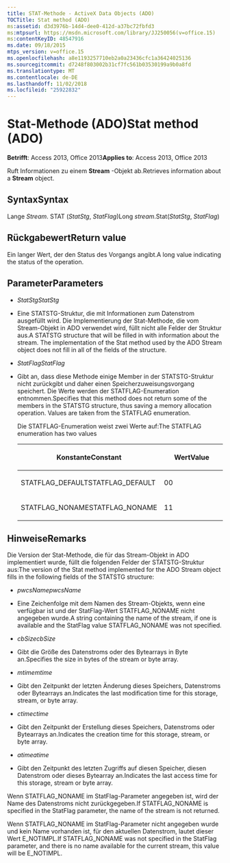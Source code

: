 ```yaml
---
title: STAT-Methode - ActiveX Data Objects (ADO)
TOCTitle: Stat method (ADO)
ms:assetid: d3d3976b-14d4-dee0-412d-a37bc72fbfd3
ms:mtpsurl: https://msdn.microsoft.com/library/JJ250056(v=office.15)
ms:contentKeyID: 48547916
ms.date: 09/18/2015
mtps_version: v=office.15
ms.openlocfilehash: a8e1193257710eb2a0a23436cfc1a36424025136
ms.sourcegitcommit: d7248f803002b31cf7fc561b03530199a9b0a8fd
ms.translationtype: MT
ms.contentlocale: de-DE
ms.lasthandoff: 11/02/2018
ms.locfileid: "25922832"
---
```

# <a name="stat-method-ado"></a><span data-ttu-id="332b1-102">Stat-Methode (ADO)</span><span class="sxs-lookup"><span data-stu-id="332b1-102">Stat method (ADO)</span></span>


<span data-ttu-id="332b1-103">**Betrifft**: Access 2013, Office 2013</span><span class="sxs-lookup"><span data-stu-id="332b1-103">**Applies to**: Access 2013, Office 2013</span></span>

<span data-ttu-id="332b1-104">Ruft Informationen zu einem **Stream** -Objekt ab.</span><span class="sxs-lookup"><span data-stu-id="332b1-104">Retrieves information about a **Stream** object.</span></span>

## <a name="syntax"></a><span data-ttu-id="332b1-105">Syntax</span><span class="sxs-lookup"><span data-stu-id="332b1-105">Syntax</span></span>

<span data-ttu-id="332b1-106">Lange *Stream*. STAT (*StatStg*, *StatFlag*)</span><span class="sxs-lookup"><span data-stu-id="332b1-106">Long *stream*.Stat(*StatStg*, *StatFlag*)</span></span>

## <a name="return-value"></a><span data-ttu-id="332b1-107">Rückgabewert</span><span class="sxs-lookup"><span data-stu-id="332b1-107">Return value</span></span>

<span data-ttu-id="332b1-108">Ein langer Wert, der den Status des Vorgangs angibt.</span><span class="sxs-lookup"><span data-stu-id="332b1-108">A long value indicating the status of the operation.</span></span>

## <a name="parameters"></a><span data-ttu-id="332b1-109">Parameter</span><span class="sxs-lookup"><span data-stu-id="332b1-109">Parameters</span></span>

  - <span data-ttu-id="332b1-110">*StatStg*</span><span class="sxs-lookup"><span data-stu-id="332b1-110">*StatStg*</span></span>

  - <span data-ttu-id="332b1-p101">Eine STATSTG-Struktur, die mit Informationen zum Datenstrom ausgefüllt wird. Die Implementierung der Stat-Methode, die vom Stream-Objekt in ADO verwendet wird, füllt nicht alle Felder der Struktur aus.</span><span class="sxs-lookup"><span data-stu-id="332b1-p101">A STATSTG structure that will be filled in with information about the stream. The implementation of the Stat method used by the ADO Stream object does not fill in all of the fields of the structure.</span></span>

  - <span data-ttu-id="332b1-113">*StatFlag*</span><span class="sxs-lookup"><span data-stu-id="332b1-113">*StatFlag*</span></span>

  - <span data-ttu-id="332b1-p102">Gibt an, dass diese Methode einige Member in der STATSTG-Struktur nicht zurückgibt und daher einen Speicherzuweisungsvorgang speichert. Die Werte werden der STATFLAG-Enumeration entnommen.</span><span class="sxs-lookup"><span data-stu-id="332b1-p102">Specifies that this method does not return some of the members in the STATSTG structure, thus saving a memory allocation operation. Values are taken from the STATFLAG enumeration.</span></span>  
      
    <span data-ttu-id="332b1-116">Die STATFLAG-Enumeration weist zwei Werte auf:</span><span class="sxs-lookup"><span data-stu-id="332b1-116">The STATFLAG enumeration has two values</span></span>
    
    <table>
    <colgroup>
    <col style="width: 50%" />
    <col style="width: 50%" />
    </colgroup>
    <thead>
    <tr class="header">
    <th><p><span data-ttu-id="332b1-117">Konstante</span><span class="sxs-lookup"><span data-stu-id="332b1-117">Constant</span></span></p></th>
    <th><p><span data-ttu-id="332b1-118">Wert</span><span class="sxs-lookup"><span data-stu-id="332b1-118">Value</span></span></p></th>
    </tr>
    </thead>
    <tbody>
    <tr class="odd">
    <td><p><span data-ttu-id="332b1-119">STATFLAG_DEFAULT</span><span class="sxs-lookup"><span data-stu-id="332b1-119">STATFLAG_DEFAULT</span></span></p></td>
    <td><p><span data-ttu-id="332b1-120">0</span><span class="sxs-lookup"><span data-stu-id="332b1-120">0</span></span></p></td>
    </tr>
    <tr class="even">
    <td><p><span data-ttu-id="332b1-121">STATFLAG_NONAME</span><span class="sxs-lookup"><span data-stu-id="332b1-121">STATFLAG_NONAME</span></span></p></td>
    <td><p><span data-ttu-id="332b1-122">1</span><span class="sxs-lookup"><span data-stu-id="332b1-122">1</span></span></p></td>
    </tr>
    </tbody>
    </table>


## <a name="remarks"></a><span data-ttu-id="332b1-123">Hinweise</span><span class="sxs-lookup"><span data-stu-id="332b1-123">Remarks</span></span>

<span data-ttu-id="332b1-124">Die Version der Stat-Methode, die für das Stream-Objekt in ADO implementiert wurde, füllt die folgenden Felder der STATSTG-Struktur aus:</span><span class="sxs-lookup"><span data-stu-id="332b1-124">The version of the Stat method implemented for the ADO Stream object fills in the following fields of the STATSTG structure:</span></span>

  - <span data-ttu-id="332b1-125">*pwcsName*</span><span class="sxs-lookup"><span data-stu-id="332b1-125">*pwcsName*</span></span>

  - <span data-ttu-id="332b1-126">Eine Zeichenfolge mit dem Namen des Stream-Objekts, wenn eine verfügbar ist und der StatFlag-Wert STATFLAG\_NONAME nicht angegeben wurde.</span><span class="sxs-lookup"><span data-stu-id="332b1-126">A string containing the name of the stream, if one is available and the StatFlag value STATFLAG\_NONAME was not specified.</span></span>

  - <span data-ttu-id="332b1-127">*cbSize*</span><span class="sxs-lookup"><span data-stu-id="332b1-127">*cbSize*</span></span>

  - <span data-ttu-id="332b1-128">Gibt die Größe des Datenstroms oder des Bytearrays in Byte an.</span><span class="sxs-lookup"><span data-stu-id="332b1-128">Specifies the size in bytes of the stream or byte array.</span></span>

  - <span data-ttu-id="332b1-129">*mtime*</span><span class="sxs-lookup"><span data-stu-id="332b1-129">*mtime*</span></span>

  - <span data-ttu-id="332b1-130">Gibt den Zeitpunkt der letzten Änderung dieses Speichers, Datenstroms oder Bytearrays an.</span><span class="sxs-lookup"><span data-stu-id="332b1-130">Indicates the last modification time for this storage, stream, or byte array.</span></span>

  - <span data-ttu-id="332b1-131">*ctime*</span><span class="sxs-lookup"><span data-stu-id="332b1-131">*ctime*</span></span>

  - <span data-ttu-id="332b1-132">Gibt den Zeitpunkt der Erstellung dieses Speichers, Datenstroms oder Bytearrays an.</span><span class="sxs-lookup"><span data-stu-id="332b1-132">Indicates the creation time for this storage, stream, or byte array.</span></span>

  - <span data-ttu-id="332b1-133">*atime*</span><span class="sxs-lookup"><span data-stu-id="332b1-133">*atime*</span></span>

  - <span data-ttu-id="332b1-134">Gibt den Zeitpunkt des letzten Zugriffs auf diesen Speicher, diesen Datenstrom oder dieses Bytearray an.</span><span class="sxs-lookup"><span data-stu-id="332b1-134">Indicates the last access time for this storage, stream or byte array.</span></span>

<span data-ttu-id="332b1-135">Wenn STATFLAG\_NONAME im StatFlag-Parameter angegeben ist, wird der Name des Datenstroms nicht zurückgegeben.</span><span class="sxs-lookup"><span data-stu-id="332b1-135">If STATFLAG\_NONAME is specified in the StatFlag parameter, the name of the stream is not returned.</span></span>

<span data-ttu-id="332b1-136">Wenn STATFLAG\_NONAME im StatFlag-Parameter nicht angegeben wurde und kein Name vorhanden ist, für den aktuellen Datenstrom, lautet dieser Wert E\_NOTIMPL.</span><span class="sxs-lookup"><span data-stu-id="332b1-136">If STATFLAG\_NONAME was not specified in the StatFlag parameter, and there is no name available for the current stream, this value will be E\_NOTIMPL.</span></span>

